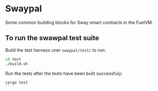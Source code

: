 # Swaypal 
Some common building blocks for Sway smart contracts in the FuelVM.



## To run the swawpal test suite 

Build the test harness uner `swaypal/test/` to run: 
``` sh
cd test
./build.sh
```

Run the tests after the tests have been built successfuly: 
``` sh 
cargo test 
``